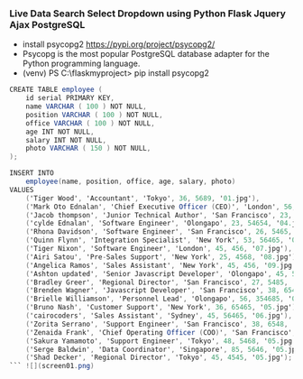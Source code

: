 ### Live Data Search Select Dropdown using Python Flask Jquery Ajax PostgreSQL

-   install psycopg2 https://pypi.org/project/psycopg2/
-   Psycopg is the most popular PostgreSQL database adapter for the Python programming language.
-   (venv) PS C:\flaskmyproject> pip install psycopg2

```csharp
CREATE TABLE employee (
	id serial PRIMARY KEY,
	name VARCHAR ( 100 ) NOT NULL,
	position VARCHAR ( 100 ) NOT NULL,
	office VARCHAR ( 100 ) NOT NULL,
	age INT NOT NULL,
	salary INT NOT NULL,
	photo VARCHAR ( 150 ) NOT NULL,
);
```


```csharp
INSERT INTO
    employee(name, position, office, age, salary, photo)
VALUES
	('Tiger Wood', 'Accountant', 'Tokyo', 36, 5689, '01.jpg'),
	('Mark Oto Ednalan', 'Chief Executive Officer (CEO)', 'London', 56, 5648, '02.jpg'),
	('Jacob thompson', 'Junior Technical Author', 'San Francisco', 23, 5689, '03.jpg'),
	('cylde Ednalan', 'Software Engineer', 'Olongapo', 23, 54654, '04.jpg'),
	('Rhona Davidson', 'Software Engineer', 'San Francisco', 26, 5465, '05.jpg'),
	('Quinn Flynn', 'Integration Specialist', 'New York', 53, 56465, '06.jpg'),
	('Tiger Nixon', 'Software Engineer', 'London', 45, 456, '07.jpg'),
	('Airi Satou', 'Pre-Sales Support', 'New York', 25, 4568, '08.jpg'),
	('Angelica Ramos', 'Sales Assistant', 'New York', 45, 456, '09.jpg'),
	('Ashton updated', 'Senior Javascript Developer', 'Olongapo', 45, 54565, '01.jpg'),
	('Bradley Greer', 'Regional Director', 'San Francisco', 27, 5485, '02.jpg'),
	('Brenden Wagner', 'Javascript Developer', 'San Francisco', 38, 65468, '03.jpg'),
	('Brielle Williamson', 'Personnel Lead', 'Olongapo', 56, 354685, '04.jpg'),
	('Bruno Nash', 'Customer Support', 'New York', 36, 65465, '05.jpg'),
	('cairocoders', 'Sales Assistant', 'Sydney', 45, 56465, '06.jpg'),
	('Zorita Serrano', 'Support Engineer', 'San Francisco', 38, 6548, '07.jpg'),
	('Zenaida Frank', 'Chief Operating Officer (COO)', 'San Francisco', 39, 545, '08.jpg'),
	('Sakura Yamamoto', 'Support Engineer', 'Tokyo', 48, 5468, '05.jpg'),
	('Serge Baldwin', 'Data Coordinator', 'Singapore', 85, 5646, '05.jpg'),
	('Shad Decker', 'Regional Director', 'Tokyo', 45, 4545, '05.jpg');
```	![](screen01.png)